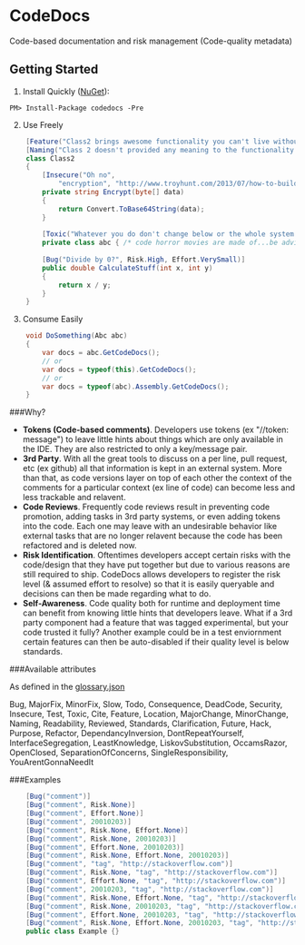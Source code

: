 CodeDocs
========
Code-based documentation and risk management (Code-quality metadata)

Getting Started
---------------

1) Install Quickly ([NuGet](https://www.nuget.org/packages/CodeDocs)):
```
PM> Install-Package codedocs -Pre
```

2) Use Freely
```csharp
    [Feature("Class2 brings awesome functionality you can't live without")]
    [Naming("Class 2 doesn't provided any meaning to the functionality provided")]
    class Class2
    {
        [Insecure("Oh no", 
            "encryption", "http://www.troyhunt.com/2013/07/how-to-build-and-how-not-to-build.html")]
        private string Encrypt(byte[] data)
        {
            return Convert.ToBase64String(data);
        }
        
        [Toxic("Whatever you do don't change below or the whole system state will crash")]
        private class abc { /* code horror movies are made of...be advised O.O */ }
        
        [Bug("Divide by 0?", Risk.High, Effort.VerySmall)]
        public double CalculateStuff(int x, int y)
        {
            return x / y;
        }
    }
```

3) Consume Easily
```csharp
    void DoSomething(Abc abc)
    {
        var docs = abc.GetCodeDocs();
        // or
        var docs = typeof(this).GetCodeDocs();
        // or
        var docs = typeof(abc).Assembly.GetCodeDocs();
    }
```




###Why?

* **Tokens (Code-based comments)**. Developers use tokens (ex "//token: message") to leave little hints about things which are only available in the IDE.  They are also restricted to only a key/message pair.
* **3rd Party**.  With all the great tools to discuss on a per line, pull request, etc (ex github) all that information is kept in an external system.  More than that, as code versions layer on top of each other the context of the comments for a particular context (ex line of code) can become less and less trackable and relavent.
* **Code Reviews**.  Frequently code reviews result in preventing code promotion, adding tasks in 3rd party systems, or even adding tokens into the code.  Each one may leave with an undesirable behavior like external tasks that are no longer relavent because the code has been refactored and is deleted now.
* **Risk Identification**.  Oftentimes developers accept certain risks with the code/design that they have put together but due to various reasons are still required to ship.  CodeDocs allows developers to register the risk level (& assumed effort to resolve) so that it is easily queryable and decisions can then be made regarding what to do.
* **Self-Awareness**.  Code quality both for runtime and deployment time can benefit from knowing little hints that developers leave.  What if a 3rd party component had a feature that was tagged experimental, but your code trusted it fully?  Another example could be in a test enviornment certain features can then be auto-disabled if their quality level is below standards.

###Available attributes

As defined in the [glossary.json](https://github.com/rskopecek/CodeDocs/blob/master/CodeDocs/CodeDocs/glossary.json)

Bug, MajorFix, MinorFix, Slow, Todo, Consequence, DeadCode,
Security, Insecure, Test, Toxic, Cite, Feature, Location,
MajorChange, MinorChange, Naming, Readability,
Reviewed, Standards, Clarification, Future,
Hack, Purpose, Refactor,
DependancyInversion, DontRepeatYourself, InterfaceSegregation,
LeastKnowledge, LiskovSubstitution, OccamsRazor, OpenClosed,
SeparationOfConcerns, SingleResponsibility, YouArentGonnaNeedIt


###Examples 
```csharp
    [Bug("comment")]
    [Bug("comment", Risk.None)]
    [Bug("comment", Effort.None)]
    [Bug("comment", 20010203)]
    [Bug("comment", Risk.None, Effort.None)]
    [Bug("comment", Risk.None, 20010203)]
    [Bug("comment", Effort.None, 20010203)]
    [Bug("comment", Risk.None, Effort.None, 20010203)]
    [Bug("comment", "tag", "http://stackoverflow.com")]
    [Bug("comment", Risk.None, "tag", "http://stackoverflow.com")]
    [Bug("comment", Effort.None, "tag", "http://stackoverflow.com")]
    [Bug("comment", 20010203, "tag", "http://stackoverflow.com")]
    [Bug("comment", Risk.None, Effort.None, "tag", "http://stackoverflow.com")]
    [Bug("comment", Risk.None, 20010203, "tag", "http://stackoverflow.com")]
    [Bug("comment", Effort.None, 20010203, "tag", "http://stackoverflow.com")]
    [Bug("comment", Risk.None, Effort.None, 20010203, "tag", "http://stackoverflow.com")]
    public class Example {}
```
